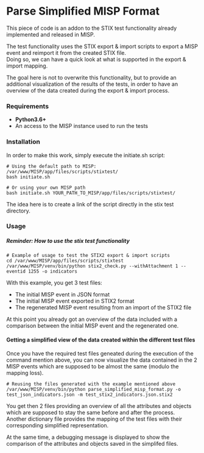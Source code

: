 # Parse Simplified MISP Format

This piece of code is an addon to the STIX test functionality already implemented and released in MISP.

The test functionality uses the STIX export & import scripts to export a MISP event and reimport it from the created STIX file.  
Doing so, we can have a quick look at what is supported in the export & import mapping.

The goal here is not to overwrite this functionality, but to provide an additional visualization of the results of the tests, in order to have an overview of the data created during the export & import process.

### Requirements

- **Python3.6+**
- An access to the MISP instance used to run the tests

### Installation

In order to make this work, simply execute the initiate.sh script:

```
# Using the default path to MISP: /var/www/MISP/app/files/scripts/stixtest/
bash initiate.sh
```
```
# Or using your own MISP path
bash initiate.sh YOUR_PATH_TO_MISP/app/files/scripts/stixtest/
```
The idea here is to create a link of the script directly in the stix test directory.

### Usage

##### Reminder: How to use the stix test functionality
```
# Example of usage to test the STIX2 export & import scripts
cd /var/www/MISP/app/files/scripts/stixtest
/var/www/MISP/venv/bin/python stix2_check.py --withAttachment 1 --eventid 1255 -o indicators
```
With this example, you get 3 test files:
- The initial MISP event in JSON format
- The initial MISP event exported in STIX2 format
- The regenerated MISP event resulting from an import of the STIX2 file

At this point you already got an overview of the data included with a comparison between the initial MISP event and the regenerated one.

#### Getting a simplified view of the data created within the different test files

Once you have the required test files geneated during the execution of the command mention above, you can now visualize the data contained in the 2 MISP events which are supposed to be almost the same (modulo the mapping loss).
```
# Reusing the files generated with the example mentioned above
/var/www/MISP/venv/bin/python parse_simplified_misp_format.py -o test_json_indicators.json -m test_stix2_indicators.json.stix2
```
You get then 2 files providing an overview of all the attributes and objects which are supposed to stay the same before and after the process.  
Another dictionary file provides the mapping of the test files with their corresponding simplified representation.

At the same time, a debugging message is displayed to show the comparison of the attributes and objects saved in the simplifed files.
